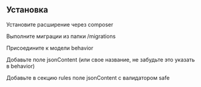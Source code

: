 ## Установка

Установите расширение через composer

Выполните миграции из папки /migrations

Присоедините к модели behavior

Добавьте поле jsonContent (или свое название, не забудьте это указать в behavior)

Добавьте в секцию rules поле jsonContent с валидатором safe


